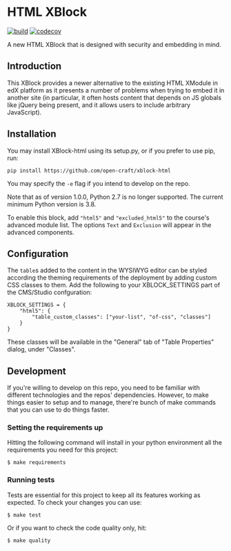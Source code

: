 # HTML XBlock

[![build](https://circleci.com/gh/open-craft/xblock-html/tree/master.svg?style=shield)](https://circleci.com/gh/open-craft/xblock-html/tree/master) [![codecov](https://codecov.io/gh/open-craft/xblock-html/branch/master/graph/badge.svg)](https://codecov.io/gh/open-craft/xblock-html)


A new HTML XBlock that is designed with security and embedding in mind. 

## Introduction
This XBlock provides a newer alternative to the existing HTML XModule in edX platform as it presents a number of 
problems when trying to embed it in another site (in particular, it often hosts content that depends on JS globals like 
jQuery being present, and it allows users to include arbitrary JavaScript).

## Installation
You may install XBlock-html using its setup.py, or if you prefer to use pip, run:

```shell
pip install https://github.com/open-craft/xblock-html
```
You may specify the `-e` flag if you intend to develop on the repo.

Note that as of version 1.0.0, Python 2.7 is no longer supported. The current minimum Python version is 3.8.

To enable this block, add `"html5"` and `"excluded_html5"` to the course's advanced module list. The options `Text` and `Exclusion` will appear in the advanced components.

## Configuration

The `table`s added to the content in the WYSIWYG editor can be styled according the theming requirements of the deployment by adding custom CSS classes to them.
Add the following to your XBLOCK_SETTINGS part of the CMS/Studio confguration:

```
XBLOCK_SETTINGS = {
    "html5": {
        "table_custom_classes": ["your-list", "of-css", "classes"]
    }
}
```
These classes will be available in the "General" tab of "Table Properties" dialog, under "Classes".

## Development
If you're willing to develop on this repo, you need to be familiar with different technologies and the repos' 
dependencies. However, to make things easier to setup and to manage, there're bunch of make commands that you can use
 to do things faster.
 
### Setting the requirements up
Hitting the following command will install in your python environment all the requirements you need for this project:

```shell
$ make requirements
```

### Running tests
Tests are essential for this project to keep all its features working as expected. To check your changes you can use:

```shell
$ make test
```
Or if you want to check the code quality only, hit:
```shell
$ make quality
```
